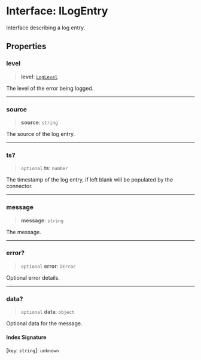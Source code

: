 # Interface: ILogEntry

Interface describing a log entry.

## Properties

### level

> **level**: [`LogLevel`](../type-aliases/LogLevel.md)

The level of the error being logged.

***

### source

> **source**: `string`

The source of the log entry.

***

### ts?

> `optional` **ts**: `number`

The timestamp of the log entry, if left blank will be populated by the connector.

***

### message

> **message**: `string`

The message.

***

### error?

> `optional` **error**: `IError`

Optional error details.

***

### data?

> `optional` **data**: `object`

Optional data for the message.

#### Index Signature

\[`key`: `string`\]: `unknown`

